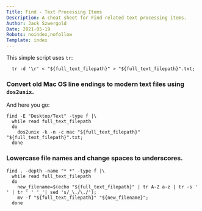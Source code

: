 ```yaml
---
Title: Find - Text Processing Items
Description: A cheat sheet for Find related text processing items.
Author: Jack Szwergold
Date: 2021-05-19
Robots: noindex,nofollow
Template: index
---
```


This simple script uses `tr`:

      tr -d '\r' < "${full_text_filepath}" > "${full_text_filepath}".txt;

### Convert old Mac OS line endings to modern text files using `dos2unix`.

And here you go:

    find -E "Desktop/Text" -type f |\
      while read full_text_filepath
      do
        dos2unix -k -n -c mac "${full_text_filepath}" "${full_text_filepath}".txt;
      done

### Lowercase file names and change spaces to underscores.

    find . -depth -name "* *" -type f |\
      while read full_text_filepath
      do
        new_filename=$(echo "${full_text_filepath}" | tr A-Z a-z | tr -s ' ' | tr ' ' '_'| sed 's/_\./\./');
        mv -f "${full_text_filepath}" "${new_filename}";
      done

